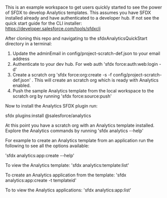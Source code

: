 This is an example workspace to get users quickly started to see the power of SFDX to develop Analytics templates.  This assumes you have SFDX installed already and have authenticated to a developer hub.  If not see the quick start guide for the CLI installer:  https://developer.salesforce.com/tools/sfdxcli 

After cloning this repo and navigating to the sfdxAnalyticsQuickStart directory in a terminal:

1.  Update the adminEmail in config/project-scratch-def.json to your email address
2.  Authenticate to your dev hub.  For web auth 'sfdx force:auth:web:login -d'
3.  Create a scratch org 'sfdx force:org:create -s -f config/project-scratch-def.json' .  This will create an scratch org which is ready with Analytics enabled.
4.  Push the sample Analytics template from the local workspace to the scratch org by running 'sfdx force:source:push'

Now to install the Analytics SFDX plugin run:

sfdx plugins:install @salesforce/analytics

At this point you have a scratch org with an Analytics template installed.  Explore the Analytics commands by running 'sfdx analytics --help'

For example to create an Analytics template from an application run the following to see all the options available:

'sfdx analytics:app:create --help'

To view the Analytics template:
'sfdx analytics:template:list'

To create an Analytics application from the template:
'sfdx analytics:app:create -t templateid'

To to view the Analytics applications:
'sfdx analytics:app:list' 


